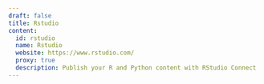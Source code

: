 ```yaml
---
draft: false
title: Rstudio
content:
  id: rstudio
  name: Rstudio
  website: https://www.rstudio.com/
  proxy: true
  description: Publish your R and Python content with RStudio Connect
---
```

